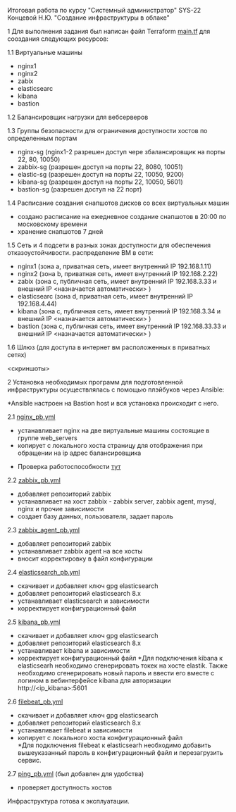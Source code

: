 Итоговая работа по курсу "Системный администратор" SYS-22 Концевой Н.Ю.
"Создание инфраструктуры в облаке"

1 Для выполнения задания был написан файл Terraform [main.tf](https://github.com/Stitchzxz/final_work/blob/main/main.tf) для сооздания следующих ресурсов:
 
1.1 Виртуальные машины 
  - nginx1 
  - nginx2 
  - zabix 
  - elasticsearc
  - kibana
  - bastion
  
1.2 Балансировщик нагрузки для вебсерверов

1.3 Группы безопасности для ограничения доступности хостов по определенным портам
  - nginx-sg (nginx1-2 разрешен доступ чере збалансировщик на порты 22, 80, 10050)
  - zabbix-sg  (разрешен доступ на порты 22, 8080, 10051)
  - elastic-sg (разрешен доступ на порты 22, 10050, 9200)
  - kibana-sg (разрешен доступ на порты 22, 10050, 5601)
  - bastion-sg (разрешен доступ на 22 порт)

1.4 Расписание создания снапшотов дисков со всех виртуальных машин
  - создано расписание на ежедневное создание снапшотов в 20:00 по московскому времени
  - хранение снапшотов 7 дней

1.5 Сеть и 4 подсети в разных зонах доступности для обеспечения отказоустойчивости.
    распределение ВМ в сети:
  - nginx1 (зона а, приватная сеть, имеет внутренний IP 192.168.1.11)
  - nginx2 (зона b, приватная сеть, имеет внутренний IP 192.168.2.22)
  - zabix (зона c, публичная сеть, имеет внутренний IP 192.168.3.33 и внешний IP <назначается автоматически> )
  - elasticsearc (зона d, приватная сеть, имеет внутренний IP 192.168.4.44)
  - kibana (зона c, публичная сеть, имеет внутренний IP 192.168.3.34 и внешний IP <назначается автоматически> )
  - bastion (зона c, публичная сеть, имеет внутренний IP 192.168.33.33 и внешний IP <назначается автоматически> )

1.6 Шлюз (для доступа в интернет вм расположенных в приватных сетях)


<скриншоты>



2 Установка необходимых программ для подготовленной инфраструктуры осуществлялась с помощью плэйбуков через Ansible:

*Ansible настроен на Bastion host и вся установка происходит с него.

2.1 [nginx_pb.yml](https://github.com/Stitchzxz/final_work/blob/main/ansible/nginx_pb.yml) 
  - устанавливает nginx на две виртуальные машины состоящие в группе web_servers
  - копирует c локального хоста страницу для отображения при обращении на ip адрес балансировщика
* Проверка работоспособности [тут](http://158.160.139.201:80)

2.2 [zabbix_pb.yml](https://github.com/Stitchzxz/final_work/blob/main/ansible/zabbix_pb.yml)
  - добавляет репозиторий zabbix
  - устанавливает на хост zabbix -  zabbix server, zabbix agent, mysql, nginx и прочие зависимости
  - создает базу данных, пользователя, задает пароль

2.3 [zabbix_agent_pb.yml](https://github.com/Stitchzxz/final_work/blob/main/ansible/zabbix_agent_pb.yml)
  - добавляет репозиторий zabbix
  - устанавливает zabbix agent на все хосты
  - вносит корректировку в файл конфигурации

2.4 [elasticsearch_pb.yml](https://github.com/Stitchzxz/final_work/blob/main/ansible/elasticsearch_pb.yml)
  - скачивает и добавляет ключ gpg elasticsearch
  - добавляет репозиторий elasticsearch 8.x
  - устанавливает elasticsearch и зависимости
  - корректирует конфигурационный файл

2.5 [kibana_pb.yml](https://github.com/Stitchzxz/final_work/blob/main/ansible/kibana_pb.yml)
  - скачивает и добавляет ключ gpg elasticsearch
  - добавляет репозиторий elasticsearch 8.x
  - устанавливает kibana и зависимости
  - корректирует конфигурационный файл 
*Для подключения kibana к elasticsearh необходимо сгенерировать токек на хосте elastik. Также необходимо сгенерировать новый пароль и ввести его вместе с логином в вебинтерфейсе kibana для авторизации http://<ip_kibana>:5601 

2.6 [filebeat_pb.yml](https://github.com/Stitchzxz/final_work/blob/main/ansible/filebeat_pb.yml)
  - скачивает и добавляет ключ gpg elasticsearch
  - добавляет репозиторий elasticsearch 8.x
  - устанавливает filebeat и зависимости
  - копирует с локального хоста конфигурационный файл  
*Для подключения filebeat к elasticsearh необходимо добавить вышеуказанный пароль в конфигурационный файл и перезагрузить сервис.

2.7 [ping_pb.yml](https://github.com/Stitchzxz/final_work/blob/main/ansible/ping_pb.yml) (был добавлен для удобства)
  - проверяет доступность хостов

Инфраструктура готова к эксплуатации.

